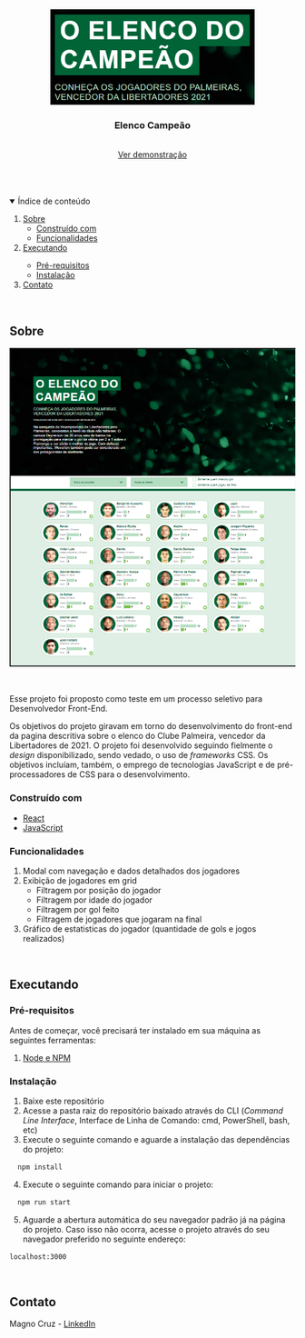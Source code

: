 <br />
<br />

<p align="center">
  <a href="https://elated-ride-ed19bf.netlify.app/">
    <img src="src/assets/logo.png" alt="Logo" width="360">
  </a>

  <h3 align="center">Elenco Campeão</h3>

  <p align="center">
    <br />
    <a href="https://elated-ride-ed19bf.netlify.app/">Ver demonstração</a>
  </p>
</p>

<br />
<br />
<br />

<details open="open">
  <summary>Índice de conteúdo</summary>
  <ol>
    <li>
      <a href="#sobre">Sobre</a>
      <ul>
        <li><a href="#construído-com">Construído com</a></li>
        <li><a href="#funcionalidades">Funcionalidades</a></li>
      </ul>
    </li>
    <li>
      <a href="#executando">Executando</a></li>
      <ul>
        <li><a href="#pré-requisitos">Pré-requisitos</a></li>
        <li><a href="#instalacão">Instalação</a></li>
      </ul>
    </li>
    <li><a href="#contato">Contato</a></li>
  </ol>
</details>

<br />

## Sobre

[![Captura de tela do Elenco Campeão][tela-elenco-campeao]](https://elated-ride-ed19bf.netlify.app/)

<br />

Esse projeto foi proposto como teste em um processo seletivo para Desenvolvedor Front-End.

Os objetivos do projeto giravam em torno do desenvolvimento do front-end da pagina descritiva sobre o elenco do Clube Palmeira, vencedor da Libertadores de 2021. O projeto foi desenvolvido seguindo fielmente o *design* disponibilizado, sendo vedado, o uso de *frameworks* CSS. Os objetivos incluíam, também, o emprego de tecnologias JavaScript e de pré-processadores de CSS para o desenvolvimento.

### Construído com

* [React](http://reactjs.org)
* [JavaScript](https://developer.mozilla.org/en-US/docs/Web/JavaScript)

### Funcionalidades
1. Modal com navegação e dados detalhados dos jogadores
2. Exibição de jogadores em grid
    * Filtragem por posição do jogador
    * Filtragem por idade do jogador
    * Filtragem por gol feito
    * Filtragem de jogadores que jogaram na final
3. Gráfico de estatisticas do jogador (quantidade de gols e jogos realizados)

<br />

## Executando

### Pré-requisitos

Antes de começar, você precisará ter instalado em sua máquina as seguintes ferramentas:
1. [Node e NPM](http://nodejs.org)
### Instalação

1. Baixe este repositório
2. Acesse a pasta raiz do repositório baixado através do CLI (*Command Line Interface*, Interface de Linha de Comando: cmd, PowerShell, bash, etc)
3. Execute o seguinte comando e aguarde a instalação das dependências do projeto:

  ```sh
    npm install
  ```

4. Execute o seguinte comando para iniciar o projeto:

  ```sh
    npm run start
  ```

5. Aguarde a abertura automática do seu navegador padrão já na página do projeto. Caso isso não ocorra, acesse o projeto através do seu navegador preferido no seguinte endereço:

  ```http
  localhost:3000
  ```

<br />

## Contato

Magno Cruz - [LinkedIn](https://www.linkedin.com/in/magno-cruz/)



[tela-elenco-campeao]: public/tela-elenco-campeao.png
